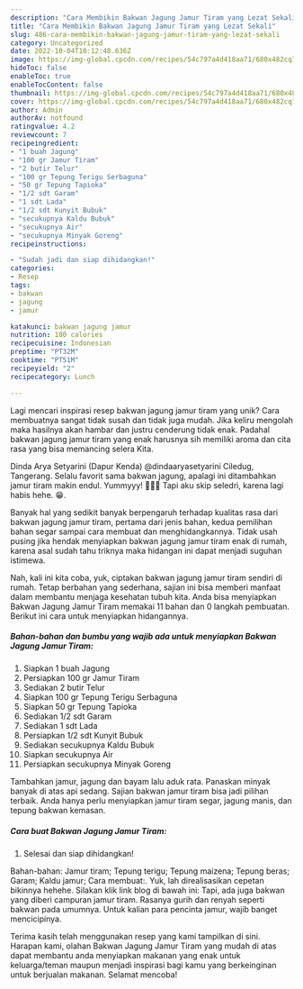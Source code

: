 ```yaml
---
description: "Cara Membikin Bakwan Jagung Jamur Tiram yang Lezat Sekali"
title: "Cara Membikin Bakwan Jagung Jamur Tiram yang Lezat Sekali"
slug: 486-cara-membikin-bakwan-jagung-jamur-tiram-yang-lezat-sekali
category: Uncategorized
date: 2022-10-04T10:12:48.636Z
image: https://img-global.cpcdn.com/recipes/54c797a4d418aa71/680x482cq70/bakwan-jagung-jamur-tiram-foto-resep-utama.jpg
hideToc: false
enableToc: true
enableTocContent: false
thumbnail: https://img-global.cpcdn.com/recipes/54c797a4d418aa71/680x482cq70/bakwan-jagung-jamur-tiram-foto-resep-utama.jpg
cover: https://img-global.cpcdn.com/recipes/54c797a4d418aa71/680x482cq70/bakwan-jagung-jamur-tiram-foto-resep-utama.jpg
author: Admin
authorAv: notfound
ratingvalue: 4.2
reviewcount: 7
recipeingredient:
- "1 buah Jagung"
- "100 gr Jamur Tiram"
- "2 butir Telur"
- "100 gr Tepung Terigu Serbaguna"
- "50 gr Tepung Tapioka"
- "1/2 sdt Garam"
- "1 sdt Lada"
- "1/2 sdt Kunyit Bubuk"
- "secukupnya Kaldu Bubuk"
- "secukupnya Air"
- "secukupnya Minyak Goreng"
recipeinstructions:

- "Sudah jadi dan siap dihidangkan!"
categories:
- Resep
tags:
- bakwan
- jagung
- jamur

katakunci: bakwan jagung jamur 
nutrition: 180 calories
recipecuisine: Indonesian
preptime: "PT32M"
cooktime: "PT51M"
recipeyield: "2"
recipecategory: Lunch

---
```





Lagi mencari inspirasi resep bakwan jagung jamur tiram yang unik? Cara membuatnya sangat tidak susah dan tidak juga mudah. Jika keliru mengolah maka hasilnya akan hambar dan justru cenderung tidak enak. Padahal bakwan jagung jamur tiram yang enak harusnya sih memiliki aroma dan cita rasa yang bisa memancing selera Kita.





Dinda Arya Setyarini (Dapur Kenda) @dindaaryasetyarini Ciledug, Tangerang. Selalu favorit sama bakwan jagung, apalagi ini ditambahkan jamur tiram makin endul. Yummyyy! 🌽🍄💜 Tapi aku skip seledri, karena lagi habis hehe. 😁.

Banyak hal yang sedikit banyak berpengaruh terhadap kualitas rasa dari bakwan jagung jamur tiram, pertama dari jenis bahan, kedua pemilihan bahan segar sampai cara membuat dan menghidangkannya. Tidak usah pusing jika hendak menyiapkan bakwan jagung jamur tiram enak di rumah, karena asal sudah tahu triknya maka hidangan ini dapat menjadi suguhan istimewa.






Nah, kali ini kita coba, yuk, ciptakan bakwan jagung jamur tiram sendiri di rumah. Tetap berbahan yang sederhana, sajian ini bisa memberi manfaat dalam membantu menjaga kesehatan tubuh kita. Anda bisa menyiapkan Bakwan Jagung Jamur Tiram memakai 11 bahan dan 0 langkah pembuatan. Berikut ini cara untuk menyiapkan hidangannya.

<!--inarticleads1-->

##### Bahan-bahan dan bumbu yang wajib ada untuk menyiapkan Bakwan Jagung Jamur Tiram:

1. Siapkan 1 buah Jagung
1. Persiapkan 100 gr Jamur Tiram
1. Sediakan 2 butir Telur
1. Siapkan 100 gr Tepung Terigu Serbaguna
1. Siapkan 50 gr Tepung Tapioka
1. Sediakan 1/2 sdt Garam
1. Sediakan 1 sdt Lada
1. Persiapkan 1/2 sdt Kunyit Bubuk
1. Sediakan secukupnya Kaldu Bubuk
1. Siapkan secukupnya Air
1. Persiapkan secukupnya Minyak Goreng


Tambahkan jamur, jagung dan bayam lalu aduk rata. Panaskan minyak banyak di atas api sedang. Sajian bakwan jamur tiram bisa jadi pilihan terbaik. Anda hanya perlu menyiapkan jamur tiram segar, jagung manis, dan tepung bakwan kemasan. 

<!--inarticleads2-->

##### Cara buat Bakwan Jagung Jamur Tiram:


1. Selesai dan siap dihidangkan!

Bahan-bahan: Jamur tiram; Tepung terigu; Tepung maizena; Tepung beras; Garam; Kaldu jamur; Cara membuat:. Yuk, lah direalisasikan cepetan bikinnya hehehe. Silakan klik link blog di bawah ini: Tapi, ada juga bakwan yang diberi campuran jamur tiram. Rasanya gurih dan renyah seperti bakwan pada umumnya. Untuk kalian para pencinta jamur, wajib banget mencicipinya. 

Terima kasih telah menggunakan resep yang kami tampilkan di sini. Harapan kami, olahan Bakwan Jagung Jamur Tiram yang mudah di atas dapat membantu anda menyiapkan makanan yang enak untuk keluarga/teman maupun menjadi inspirasi bagi kamu yang berkeinginan untuk berjualan makanan. Selamat mencoba!
